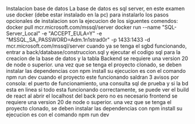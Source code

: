 

Instalacion
base de datos
    La base de datos es sql server, en este examen use docker (debe estar instalado en la pc) para instalarlo
    los pasos opcionales de instalacion son la ejecucion de los siguentes comendos:
    docker pull mcr.microsoft.com/mssql/server
    docker run --name "SQL-Server_Local" -e "ACCEPT_EULA=Y" -e "MSSQL_SA_PASSWORD=Adm.1n1strad0r" -p 1433:1433 -d mcr.microsoft.com/mssql/server
    cuando ya se tenga el sgbd funcionando, entrar a back/database/construccion.sql y ejecutar el codigo sql para la creacion de la base de datos y la tabla
Backend
    se requiere una version 20 de node o superior. una vez que se tenga el proyecto clonado, se deben instalar las dependencias con npm install
    su ejecucion es con el comando npm run dev
    cuando el proyecto este funcionando saldran 3 avisos por consola: el puerto de funcionamiento, una consulta sql de prueba y si la bd esta en linea
    si todo esta funcionando correctamente, se puede ver el build de react al abrir el localhost del back pero no es necesario
frontend
    se requiere una version 20 de node o superior. una vez que se tenga el proyecto clonado, se deben instalar las dependencias con npm install
    su ejecucion es con el comando npm run dev
    

